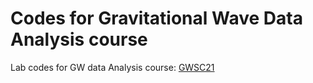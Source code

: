 # Codes for Gravitational Wave Data Analysis course
Lab codes for GW data Analysis course: [GWSC21](https://github.com/mohanty-sd/GWSC)
